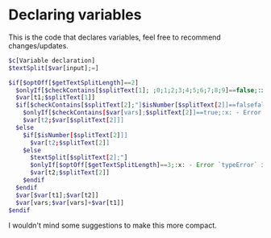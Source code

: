 # Declaring variables
This is the code that declares variables, feel free to recommend changes/updates.
```php
$c[Variable declaration]
$textSplit[$var[input];=]

$if[$optOff[$getTextSplitLength]==2]
  $onlyIf[$checkContains[$splitText[1]; ;0;1;2;3;4;5;6;7;8;9]==false;:x: - Error `variableDeclarationError` invalid variable name (line 1)]
  $var[t1;$splitText[1]]
  $if[$checkContains[$splitText[2];"]$isNumber[$splitText[2]]==falsefalse]
    $onlyIf[$checkContains[$var[vars];$splitText[2]]==true;:x: - Error `variableDeclarationError` invalid value provided, looked for a variable with name **$splitText[2]** 0 found (line 1)]
    $var[t2;$var[$splitText[2]]]
  $else
    $if[$isNumber[$splitText[2]]]
      $var[t2;$splitText[2]]
    $else
      $textSplit[$splitText[2];"]
      $onlyIf[$optOff[$getTextSplitLength]==3;:x: - Error `typeError` invalid string provided (line 1)]
      $var[t2;$splitText[2]]
    $endif
  $endif
  $var[$var[t1];$var[t2]]
  $var[vars;$var[vars]+$var[t1]]
$endif
```
I wouldn't mind some suggestions to make this more compact.
